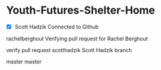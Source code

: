 # Youth-Futures-Shelter-Home

- [x] Scott Hadzik Connected to Github

rachelberghout
Verifying pull request for Rachel Berghout

verify pull request
scotthadzik
Scott Hadzik branch 

master master
